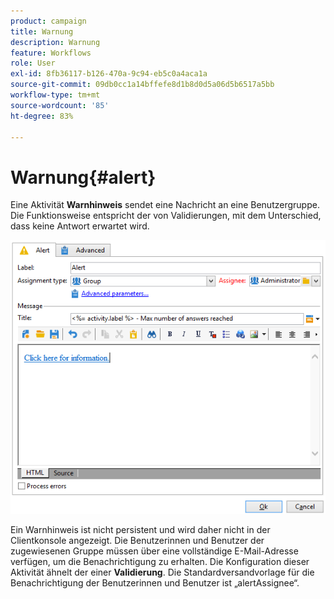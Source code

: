 ```yaml
---
product: campaign
title: Warnung
description: Warnung
feature: Workflows
role: User
exl-id: 8fb36117-b126-470a-9c94-eb5c0a4aca1a
source-git-commit: 09db0cc1a14bffefe8d1b8d0d5a06d5b6517a5bb
workflow-type: tm+mt
source-wordcount: '85'
ht-degree: 83%

---
```


# Warnung{#alert}



Eine Aktivität **Warnhinweis** sendet eine Nachricht an eine Benutzergruppe. Die Funktionsweise entspricht der von Validierungen, mit dem Unterschied, dass keine Antwort erwartet wird.

![](assets/edit_alerte.png)

Ein Warnhinweis ist nicht persistent und wird daher nicht in der Clientkonsole angezeigt. Die Benutzerinnen und Benutzer der zugewiesenen Gruppe müssen über eine vollständige E-Mail-Adresse verfügen, um die Benachrichtigung zu erhalten. Die Konfiguration dieser Aktivität ähnelt der einer **Validierung**. Die Standardversandvorlage für die Benachrichtigung der Benutzerinnen und Benutzer ist „alertAssignee“.
